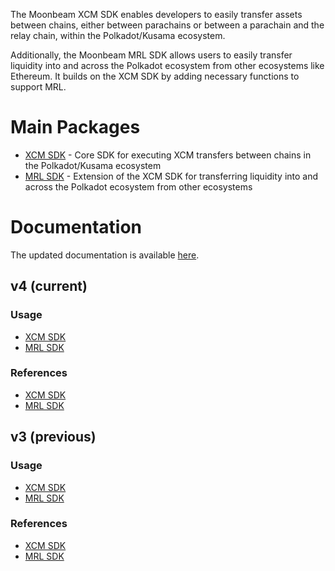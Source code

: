 The Moonbeam XCM SDK enables developers to easily transfer assets between chains, either between parachains or between a parachain and the relay chain, within the Polkadot/Kusama ecosystem.

Additionally, the Moonbeam MRL SDK allows users to easily transfer liquidity into and across the Polkadot ecosystem from other ecosystems like Ethereum. It builds on the XCM SDK by adding necessary functions to support MRL.

# Main Packages

- [XCM SDK](./packages/sdk/) - Core SDK for executing XCM transfers between chains in the Polkadot/Kusama ecosystem
- [MRL SDK](./packages/mrl/) - Extension of the XCM SDK for transferring liquidity into and across the Polkadot ecosystem from other ecosystems


# Documentation

The updated documentation is available [here](https://moonbeam-foundation.github.io/xcm-sdk/latest/).

## v4 (current)

### Usage

- [XCM SDK](https://moonbeam-foundation.github.io/xcm-sdk/latest/example-usage/xcm)
- [MRL SDK](https://moonbeam-foundation.github.io/xcm-sdk/latest/example-usage/mrl)

### References

- [XCM SDK](https://moonbeam-foundation.github.io/xcm-sdk/latest/reference/xcm)
- [MRL SDK](https://moonbeam-foundation.github.io/xcm-sdk/latest/reference/mrl)

## v3 (previous)

### Usage

- [XCM SDK](https://moonbeam-foundation.github.io/xcm-sdk/v3/example-usage/xcm)
- [MRL SDK](https://moonbeam-foundation.github.io/xcm-sdk/v3/example-usage/mrl)

### References

- [XCM SDK](https://moonbeam-foundation.github.io/xcm-sdk/v3/reference/xcm)
- [MRL SDK](https://moonbeam-foundation.github.io/xcm-sdk/v3/reference/mrl)